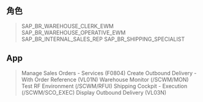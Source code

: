 ## 角色
> SAP_BR_WAREHOUSE_CLERK_EWM
> SAP_BR_WAREHOUSE_OPERATIVE_EWM
> SAP_BR_INTERNAL_SALES_REP
> SAP_BR_SHIPPING_SPECIALIST
## App
> Manage Sales Orders - Services (F0804)
> Create Outbound Delivery - With Order Reference (VL01N)
> Warehouse Monitor (/SCWM/MON)
> Test RF Environment (/SCWM/RFUI)
> Shipping Cockpit - Execution (/SCWM/SCO_EXEC)
> Display Outbound Delivery (VL03N)
